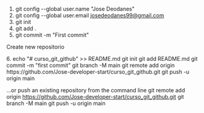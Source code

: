 1. git config --global user.name "Jose Deodanes"
2. git config --global user.email josedeodanes99@gmail.com
3. git init
4. git add .
5. git commit -m "First commit"

<p>Create new repositorio</p>
6. echo "# curso_git_github" >> README.md
git init
git add README.md
git commit -m "first commit"
git branch -M main
git remote add origin https://github.com/Jose-developer-start/curso_git_github.git
git push -u origin main


…or push an existing repository from the command line
git remote add origin https://github.com/Jose-developer-start/curso_git_github.git
git branch -M main
git push -u origin main
